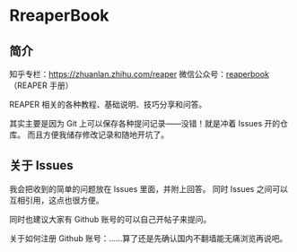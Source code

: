 # RreaperBook

## 简介

知乎专栏：<https://zhuanlan.zhihu.com/reaper>
微信公众号：<u>reaperbook</u> （REAPER 手册）

REAPER 相关的各种教程、基础说明、技巧分享和问答。

其实主要是因为 Git 上可以保存各种提问记录——没错！就是冲着 Issues 开的仓库。
而且方便我储存修改记录和随地开坑了。

## 关于 Issues

我会把收到的简单的问题放在 Issues 里面，并附上回答。
同时 Issues 之间可以互相引用，这点也很方便。

同时也建议大家有 Github 账号的可以自己开帖子来提问。

关于如何注册 Github 账号：……算了还是先确认国内不翻墙能无痛浏览再说吧。